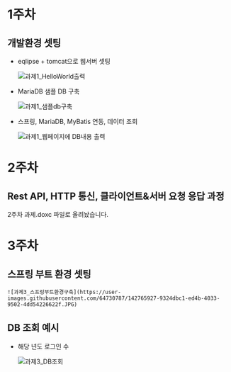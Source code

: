 # 1주차

## 개발환경 셋팅
 - eqlipse + tomcat으로 웹서버 셋팅


     ![과제1_HelloWorld출력](https://user-images.githubusercontent.com/64730787/139535028-cc0c8e2f-5f2b-4c78-bd5b-19baff483355.JPG)
     
 - MariaDB 샘플 DB 구축


     ![과제1_샘플db구축](https://user-images.githubusercontent.com/64730787/139535075-7a39669f-3721-4be7-a648-0f9cef16cdfa.JPG)
     
 - 스프링, MariaDB, MyBatis 연동, 데이터 조회


     ![과제1_웹페이지에 DB내용 출력](https://user-images.githubusercontent.com/64730787/139553955-cf11ff3d-c309-4670-9101-c4ab7805636e.JPG)

# 2주차

## Rest API, HTTP 통신, 클라이언트&서버 요청 응답 과정


2주차 과제.doxc 파일로 올려놨습니다.

# 3주차

## 스프링 부트 환경 셋팅


    ![과제3_스프링부트환경구축](https://user-images.githubusercontent.com/64730787/142765927-9324dbc1-ed4b-4033-9502-4dd54226622f.JPG)

## DB 조회 예시
- 해당 년도 로그인 수

    ![과제3_DB조회](https://user-images.githubusercontent.com/64730787/142765950-98889cd9-fe73-49b7-8404-6fbd680a926b.JPG)
